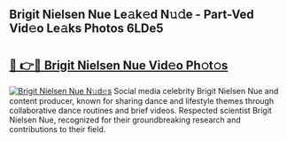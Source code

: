 ## Brigit Nielsen Nue Le𝚊k𝚎d N𝚞𝚍e - Part-Ved Vid𝚎o Le𝚊ks Photos 6LDe5

# <h2><a href="http://fb50tid.evod.top/?m=Brigit+Nielsen+Nue">🔗 👉🔴 Brigit Nielsen Nue Vid𝚎o Ph𝚘t𝚘s</a></h2>

[![Brigit Nielsen Nue N𝚞d𝚎s](https://i.imgur.com/8V9OHl7.gif)](http://fb50tid.evod.top/?m=Brigit+Nielsen+Nue)
Social media celebrity Brigit Nielsen Nue and content producer, known for sharing dance and lifestyle themes through collaborative dance routines and brief videos. Respected scientist Brigit Nielsen Nue, recognized for their groundbreaking research and contributions to their field. 
